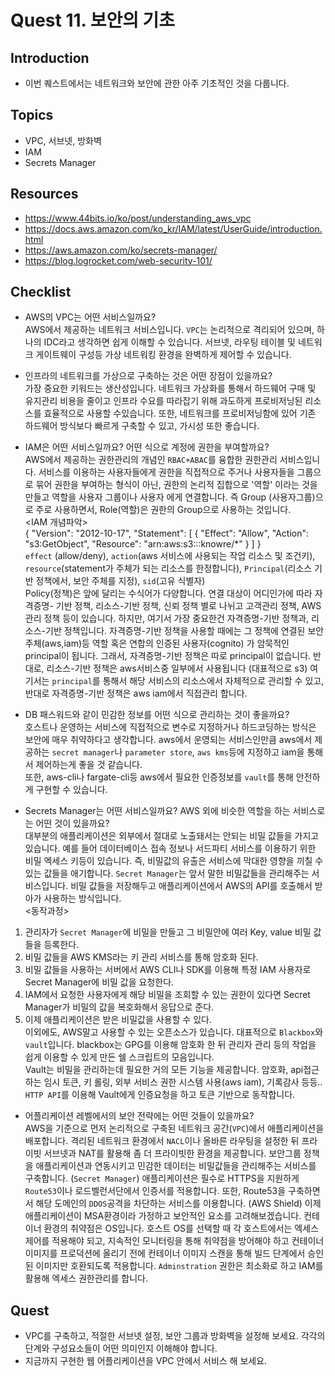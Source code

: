# Quest 11. 보안의 기초

## Introduction
* 이번 퀘스트에서는 네트워크와 보안에 관한 아주 기초적인 것을 다룹니다.

## Topics
* VPC, 서브넷, 방화벽
* IAM
* Secrets Manager

## Resources
* https://www.44bits.io/ko/post/understanding_aws_vpc
* https://docs.aws.amazon.com/ko_kr/IAM/latest/UserGuide/introduction.html
* https://aws.amazon.com/ko/secrets-manager/
* https://blog.logrocket.com/web-security-101/

## Checklist
* AWS의 VPC는 어떤 서비스일까요?  
AWS에서 제공하는 네트워크 서비스입니다. `VPC`는 논리적으로 격리되어 있으며, 하나의 IDC라고 생각하면 쉽게 이해할 수 있습니다. 서브넷, 라우팅 테이블 및 네트워크 게이트웨이 구성등 가상 네트워킹 환경을 완벽하게 제어할 수 있습니다.  

* 인프라의 네트워크를 가상으로 구축하는 것은 어떤 장점이 있을까요?  
가장 중요한 키워드는 생산성입니다. 네트워크 가상화를 통해서 하드웨어 구매 및 유지관리 비용을 줄이고 인프라 수요를 따라잡기 위해 과도하게 프로비저닝된 리소스를 효율적으로 사용할 수있습니다. 또한, 네트워크를 프로비저닝함에 있어 기존 하드웨어 방식보다 빠르게 구축할 수 있고, 가시성 또한 좋습니다.  

* IAM은 어떤 서비스일까요? 어떤 식으로 계정에 권한을 부여할까요?  
AWS에서 제공하는 권한관리의 개념인 `RBAC+ABAC`를 융합한 권한관리 서비스입니다. 서비스를 이용하는 사용자들에게 권한을 직접적으로 주거나 사용자들을 그룹으로 묶어 권한을 부여하는 형식이 아닌, 권한의 논리적 집합으로 '역할' 이라는 것을 만들고 역할을 사용자 그룹이나 사용자 에게 연결합니다. 즉 Group (사용자그룹)으로 주로 사용하면서, Role(역할)은 권한의 Group으로 사용하는 것입니다.  
<IAM 개념파악>  
{
  "Version": "2012-10-17",
  "Statement": [
    {
      "Effect": "Allow",
      "Action": "s3:GetObject",
      "Resource": "arn:aws:s3:::knowre/*"
    }
  ]
}  
`effect` (allow/deny), `action`(aws 서비스에 사용되는 작업 리소스 및 조건키), `resource`(statement가 주체가 되는 리소스를 한정합니다), `Principal`(리소스 기반 정책에서, 보안 주체를 지정), `sid`(고유 식별자)  
Policy(정책)은 앞에 달리는 수식어가 다양합니다. 연결 대상이 어디인가에 따라 자격증명- 기반 정책, 리소스-기반 정책, 신뢰 정책 별로 나뉘고 고객관리 정책, AWS 관리 정책 등이 있습니다. 하지만, 여기서 가장 중요한건 자격증명-기반 정책과, 리소스-기반 정책입니다.
자격증명-기반 정책을 사용할 때에는 그 정책에 연결된 보안 주체(aws,iam)등 역할 혹은 연합의 인증된 사용자(cognito) 가 암묵적인 principal이 됩니다. 그래서, 자격증명-기반 정책은 따로 principal이 없습니다. 반대로, 리소스-기반 정책은 aws서비스중 일부에서 사용됩니다 (대표적으로 s3) 여기서는 `principal`를 통해서 해당 서비스의 리소스에서 자체적으로 관리할 수 있고, 반대로 자격증명-기반 정책은 aws iam에서 직접관리 합니다.   

* DB 패스워드와 같이 민감한 정보를 어떤 식으로 관리하는 것이 좋을까요?  
호스트나 운영하는 서비스에 직접적으로 변수로 지정하거나 하드코딩하는 방식은 보안에 매우 취약하다고 생각합니다. aws에서 운영되는 서비스인만큼 aws에서 제공하는 `secret manager`나 `parameter store`, `aws kms`등에 지정하고 iam을 통해서 제어하는게 좋을 것 같습니다.  
또한, aws-cli나 fargate-cli등 aws에서 필요한 인증정보를 `vault`를 통해 안전하게 구현할 수 있습니다. 

* Secrets Manager는 어떤 서비스일까요? AWS 외에 비슷한 역할을 하는 서비스로는 어떤 것이 있을까요?  
대부분의 애플리케이션은 외부에서 절대로 노출돼서는 안되는 비밀 값들을 가지고 있습니다. 예를 들어 데이터베이스 접속 정보나 서드파티 서비스를 이용하기 위한 비밀 엑세스 키등이 있습니다. 즉, 비밀값의 유출은 서비스에 막대한
영향을 끼칠 수 있는 값들을 애기합니다. `Secret Manager`는 앞서 말한 비밀값들을 관리해주는 서비스입니다. 비밀 값들을 저장해두고 애플리케이션에서 AWS의 API를 호출해서 받아가 사용하는 방식입니다.  
<동작과정>  
1. 관리자가 `Secret Manager`에 비밀을 만들고 그 비밀안에 여러 Key, value 비밀 값들을 등록한다.  
2. 비밀 값들을 AWS KMS라는 키 관리 서비스를 통해 암호화 된다.  
3. 비밀 값들을 사용하는 서버에서 AWS CLI나 SDK를 이용해 특정 IAM 사용자로 Secret Manager에 비밀 값을 요청한다.  
4. IAM에서 요청한 사용자에게 해당 비밀을 조회할 수 있는 권한이 있다면 Secret Manager가 비밀의 값을 복호화해서 응답으로 준다.  
5. 이제 애플리케이션은 받은 비밀값을 사용할 수 있다.  
이외에도, AWS말고 사용할 수 있는 오픈소스가 있습니다. 대표적으로 `Blackbox`와 `vault`입니다. blackbox는 GPG를 이용해 암호화 한 뒤 관리자 관리 등의 작업을 쉽게 이용할 수 있게 만든 쉘 스크립트의 모음입니다.  
Vault는 비밀을 관리하는데 필요한 거의 모든 기능을 제공합니다. 암호화, api접근하는 임시 토큰, 키 롤링, 외부 서비스 권한 시스템 사용(aws iam), 기록감사 등등.. `HTTP API`를 이용해 Vault에게 인증요청을 하고 토큰 기반으로 동작합니다.  

* 어플리케이션 레벨에서의 보안 전략에는 어떤 것들이 있을까요?  
AWS을 기준으로 먼저 논리적으로 구축된 네트워크 공간(`VPC`)에서 애플리케이션을 배포합니다. 격리된 네트워크 환경에서 `NACL`이나 올바른 라우팅을 설정한 뒤 프라이빗 서브넷과 NAT를 활용해 좀 더 프라이빗한 환경을 제공합니다. 보안그룹 정책을 애플리케이션과 연동시키고 
민감한 데이터는 비밀값들을 관리해주는 서비스를 구축합니다. (`Secret Manager`) 애플리케이션은 필수로 HTTPS을 지원하게 `Route53`이나 로드벨런서단에서 인증서를 적용합니다. 또한, Route53을 구축하면서 해당 도메인의 `DDOS`공격을 차단하는 서비스를 이용합니다. (AWS Shield)
이제 애플리케이션이 MSA환경이라 가정하고 보안적인 요소를 고려해보겠습니다. 컨테이너 환경의 취약점은 OS입니다. 호스트 OS를 선택할 때 각 호스트에서는 엑세스 제어를 적용해야 되고, 지속적인 모니터링을 통해 취약점을 방어해야 하고 컨테이너 이미지를 프로덕션에 올리기 전에 컨테이너 이미지 스캔을 통해 빌드 단계에서 승인된 이미지만 호환되도록 적용합니다. `Adminstration` 권한은 최소화로 하고 IAM를 활용해 엑세스 권한관리를 합니다. 

## Quest
* VPC를 구축하고, 적절한 서브넷 설정, 보안 그룹과 방화벽을 설정해 보세요. 각각의 단계와 구성요소들이 어떤 의미인지 이해해야 합니다.
* 지금까지 구현한 웹 어플리케이션을 VPC 안에서 서비스 해 보세요.
